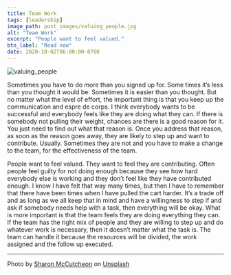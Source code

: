 ```yaml
---
title: Team Work
tags: [leadership]
image_path: post_images/valuing_people.jpg
alt: "Team Work"
excerpt: "People want to feel valued."
btn_label: "Read now"
date: 2020-10-02T06:00:00-0700
---
```

![valuing_people][image]

Sometimes you have to do more than you signed up for. Some times it’s less than you thought it would be. Sometimes it is easier than you thought. But no matter what the level of effort, the important thing is that you keep up the communication and espre de corps. I think everybody wants to be successful and everybody feels like they are doing what they can. If there is somebody not pulling their weight, chances are there is a good reason for it. You just need to find out what that reason is. Once you address that reason, as soon as the reason goes away, they are likely to step up and want to contribute. Usually. Sometimes they are not and you have to make a change to the team, for the effectiveness of the team.

People want to feel valued. They want to feel they are contributing. Often people feel guilty for not doing enough because they see how hard everybody else is working and they don’t feel like they have contributed enough. I know I have felt that way many times, but then I have to remember that there have been times when I have pulled the cart harder. It’s a trade off and as long as we all keep that in mind and have a willingness to step if and ask if somebody needs help with a task, then everything will be okay. What is more important is that the team feels they are doing everything they can. If the team has the right mix of people and they are willing to step up and do whatever work is necessary, then it doesn’t matter what the task is. The team can handle it because the resources will be divided, the work assigned and the follow up executed.

---
<span>Photo by <a href="https://unsplash.com/@sharonmccutcheon?utm_source=unsplash&amp;utm_medium=referral&amp;utm_content=creditCopyText">Sharon McCutcheon</a> on <a href="https://unsplash.com/s/photos/value?utm_source=unsplash&amp;utm_medium=referral&amp;utm_content=creditCopyText">Unsplash</a></span>

[image]: /images/post_images/valuing_people.jpg

